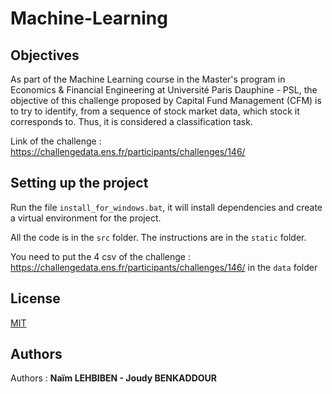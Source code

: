# Machine-Learning

## Objectives

As part of the Machine Learning course in the Master's program in Economics & Financial Engineering at Université Paris Dauphine - PSL, the objective of this challenge proposed by Capital Fund Management (CFM) is to try to identify, from a sequence of stock market data, which stock it corresponds to. Thus, it is considered a classification task.

Link of the challenge : https://challengedata.ens.fr/participants/challenges/146/

##  Setting up the project

Run the file  `install_for_windows.bat`, it will install dependencies and create a virtual environment for the project.

All the code is in the `src` folder. The instructions are in the `static` folder.

You need to put the 4 csv of the challenge : https://challengedata.ens.fr/participants/challenges/146/ in the `data` folder

## License

[MIT](https://choosealicense.com/licenses/mit/)

## Authors
Authors  : **Naïm LEHBIBEN - Joudy BENKADDOUR**
